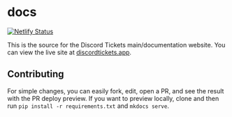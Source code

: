 # docs

[![Netlify Status](https://api.netlify.com/api/v1/badges/f1919fde-0ef7-4b52-884f-870e354f74e4/deploy-status)](https://app.netlify.com/sites/discordtickets/deploys)

This is the source for the Discord Tickets main/documentation website.
You can view the live site at [discordtickets.app](https://discordtickets.app).

## Contributing

For simple changes, you can easily fork, edit, open a PR, and see the result with the PR deploy preview.
If you want to preview locally, clone and then run `pip install -r requirements.txt` and `mkdocs serve`.

